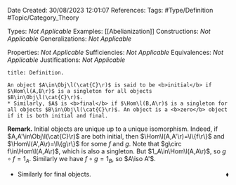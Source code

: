 <div class="topSpace"></div>

Date Created: 30/08/2023 12:01:07
References:
Tags: #Type/Definition #Topic/Category_Theory

Types: <i>Not Applicable</i>
Examples: [[Abelianization]]
Constructions: <i>Not Applicable</i>
Generalizations: <i>Not Applicable</i>

Properties: <i>Not Applicable</i>
Sufficiencies: <i>Not Applicable</i>
Equivalences: <i>Not Applicable</i>
Justifications: <i>Not Applicable</i>

``` ad-Definition
title: Definition.

An object $A\in\Obj\l(\cat{C}\r)$ is said to be <b>initial</b> if $\Hom\l(A,B\r)$ is a singleton for all objects $B\in\Obj\l(\cat{C}\r)$.
* Similarly, $A$ is <b>final</b> if $\Hom\l(B,A\r)$ is a singleton for all objects $B\in\Obj\l(\cat{C}\r)$. An object is a <b>zero</b> object if it is both initial and final.

```

<b>Remark.</b> Initial objects are unique up to a unique isomorphism. Indeed, if $A,A'\in\Obj\l(\cat{C}\r)$ are both initial, then $\Hom\l(A,A'\r)=\l\{f\r\}$ and $\Hom\l(A',A\r)=\l\{g\r\}$ for some $f$ and $g$. Note that $g\circ f\in\Hom\l(A,A\r)$, which is also a singleton. But $1_A\in\Hom\l(A,A\r)$, so $g\circ f=1_A$. Similarly we have $f\circ g=1_B$, so $A\iso A'$.
* Similarly for final objects.<span style="float:right;">$\blacklozenge$</span>
